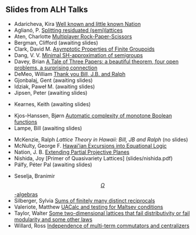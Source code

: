 ## Slides from ALH Talks

- Adaricheva, Kira  [Well known and little known Nation](slides/adaricheva.pdf)
- Aglianó, P. [Splitting residuated (semi)lattices](slides/agliano.pdf) 
- Aten, Charlotte [Multiplayer Rock-Paper-Scissors](slides/aten.pdf) 
- Bergman, Clifford (awaiting slides)
  <!-- [Joins and Maltsev Products of Congruence Permutable Varieties](slides/bergman.pdf) -->
- Clark, David M. [Asymptotic Properties of Finite Groupoids](slides/clark.pdf) 
- Dang, V. V. [Minimal SH-approximation of semigroups](slides/dang.pdf) 
- Davey, Brian [A Tale of Three Papers: a beautiful theorem, four open problems, a surprising connection](slides/davey.pdf) 
- DeMeo, William [Thank you Bill, J.B. and Ralph](http://latticetheory.org)
- Gjonbalaj, Gent (awaiting slides) 
  <!-- [Description of the closure operator for a convex geometry of convex dimension two](slides/gjonbalaj.pdf) -->
- Idziak, Paweł M. (awaiting slides) 
  <!-- [Solving Equations -- kith and kin](slides/idziak.pdf)  -->
- Jipsen, Peter  (awaiting slides) 
<!-- [Greatest Hits of the Hawaiian Legends of Universal Algebra and Lattice Theory](slides/jipsen.pdf) -->
- Kearnes, Keith (awaiting slides) 
<!-- [Is supernilpotence super nilpotence?](slides/kearnes.pdf)  -->
- Kjos-Hanssen, Bjørn [Automatic complexity of monotone Boolean functions](slides/kjos-hanssen.pdf) 
- Lampe, Bill (awaiting slides) 
 <!-- [Revisiting Grätzer-Schmidt](slides/lampe.pdf)  -->
- McKenzie, Ralph *Lattice Theory in Hawaii:  Bill, JB and Ralph* (no slides)
- McNulty, George F. [Hawai'ian Excursions into Equational Logic](slides/mcnulty.pdf) 
- Nation, J. B. [Extending Partial Projective Planes](slides/nation.pdf) 
- Nishida, Joy [Primer of Quasivariety Lattices] (slides/nishida.pdf)
- Pálfy, Péter Pal (awaiting slides) 
<!-- [The role of twisted wreath products in the finite congruence lattice problem](slides/palfy.pdf)  -->
- Seselja, Branimir [$$\Omega$$-algebras](slides/seselja.pdf) 
- Silberger, Sylvia [Sums of finitely many distinct reciprocals](slides/silberger.pdf) 
- Valeriote, Matthew [UACalc and testing for Maltsev conditions](slides/valeriote.pdf)
- Taylor, Walter [Some two-dimensional lattices that fail distributivity or fail modularity and some other laws](slides/taylor.pdf)
- Willard, Ross [Independence of multi-term commutators and centralizers](slides/willard.pdf) 

